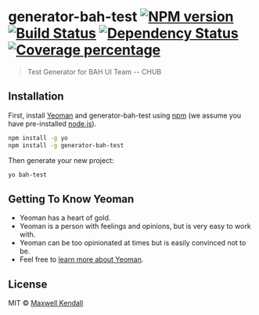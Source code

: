 # generator-bah-test [![NPM version][npm-image]][npm-url] [![Build Status][travis-image]][travis-url] [![Dependency Status][daviddm-image]][daviddm-url] [![Coverage percentage][coveralls-image]][coveralls-url]
> Test Generator for BAH UI Team -- CHUB

## Installation

First, install [Yeoman](http://yeoman.io) and generator-bah-test using [npm](https://www.npmjs.com/) (we assume you have pre-installed [node.js](https://nodejs.org/)).

```bash
npm install -g yo
npm install -g generator-bah-test
```

Then generate your new project:

```bash
yo bah-test
```

## Getting To Know Yeoman

 * Yeoman has a heart of gold.
 * Yeoman is a person with feelings and opinions, but is very easy to work with.
 * Yeoman can be too opinionated at times but is easily convinced not to be.
 * Feel free to [learn more about Yeoman](http://yeoman.io/).

## License

MIT © [Maxwell Kendall](n/a)


[npm-image]: https://badge.fury.io/js/generator-bah-test.svg
[npm-url]: https://npmjs.org/package/generator-bah-test
[travis-image]: https://travis-ci.org/MaxwellKendall/generator-bah-test.svg?branch=master
[travis-url]: https://travis-ci.org/MaxwellKendall/generator-bah-test
[daviddm-image]: https://david-dm.org/MaxwellKendall/generator-bah-test.svg?theme=shields.io
[daviddm-url]: https://david-dm.org/MaxwellKendall/generator-bah-test
[coveralls-image]: https://coveralls.io/repos/MaxwellKendall/generator-bah-test/badge.svg
[coveralls-url]: https://coveralls.io/r/MaxwellKendall/generator-bah-test
